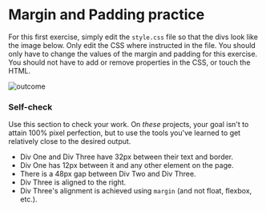 # Margin and Padding practice



For this first exercise, simply edit the `style.css` file so that the divs look like the image below. Only edit the CSS where instructed in the file.  You should only have to change the values of the margin and padding for this exercise. You should not have to add or remove properties in the CSS, or touch the HTML.

![outcome](./desired-outcome.png)

### Self-check 
Use this section to check your work. On _these_ projects, your goal isn't to attain 100% pixel perfection, but to use the tools you've learned to get relatively close to the desired output.

- Div One and Div Three have 32px between their text and border.
- Div One has 12px between it and any other element on the page.
- There is a 48px gap between Div Two and Div Three.
- Div Three is aligned to the right.
- Div Three's alignment is achieved using `margin` (and not float, flexbox, etc.).